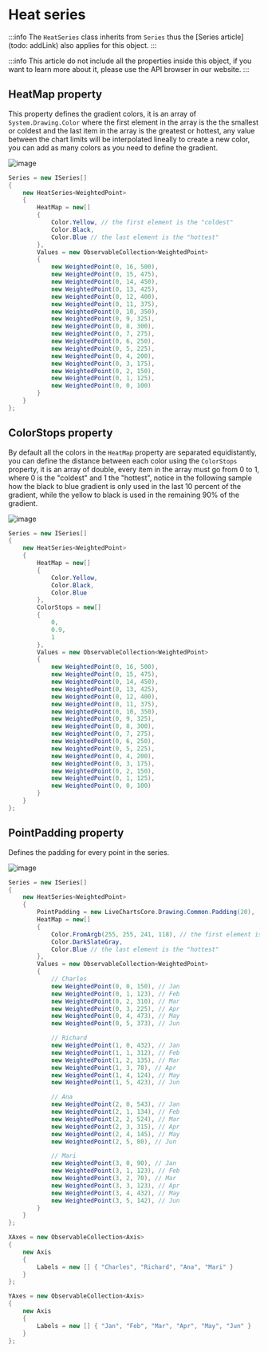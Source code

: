 # Heat series

:::info
The `HeatSeries` class inherits from `Series` thus the [Series article](todo: addLink) also applies for this object.
:::

:::info
This article do not include all the properties inside this object, if you want to learn more about it, please use the 
API browser in our website.
:::

## HeatMap property

This property defines the gradient colors, it is an array of `System.Drawing.Color` where the first element in the array
is the the smallest or coldest and the last item in the array  is the greatest or hottest, any value between the chart limits 
will be interpolated lineally to create a new color, you can add as many colors as you need to define the gradient.

![image](https://raw.githubusercontent.com/beto-rodriguez/LiveCharts2/master/docs/_assets/heathm.png)

``` c#
Series = new ISeries[]
{
    new HeatSeries<WeightedPoint>
    {
        HeatMap = new[]
        {
            Color.Yellow, // the first element is the "coldest"
            Color.Black,
            Color.Blue // the last element is the "hottest"
        },
        Values = new ObservableCollection<WeightedPoint>
        {
            new WeightedPoint(0, 16, 500),
            new WeightedPoint(0, 15, 475),
            new WeightedPoint(0, 14, 450),
            new WeightedPoint(0, 13, 425),
            new WeightedPoint(0, 12, 400),
            new WeightedPoint(0, 11, 375),
            new WeightedPoint(0, 10, 350),
            new WeightedPoint(0, 9, 325),
            new WeightedPoint(0, 8, 300),
            new WeightedPoint(0, 7, 275),
            new WeightedPoint(0, 6, 250),
            new WeightedPoint(0, 5, 225),
            new WeightedPoint(0, 4, 200),
            new WeightedPoint(0, 3, 175),
            new WeightedPoint(0, 2, 150),
            new WeightedPoint(0, 1, 125),
            new WeightedPoint(0, 0, 100)
        }
    }
};
```

## ColorStops property

By default all the colors in the `HeatMap` property are separated equidistantly, you can define the distance 
between each color using the `ColorStops` property, it is an array of double, every item in the array must
go from 0 to 1, where 0 is the "coldest" and 1 the "hottest", notice in the following sample how the 
black to blue gradient is only used in the last 10 percent of the gradient, while the yellow to black is
used in the remaining 90% of the gradient.

![image](https://raw.githubusercontent.com/beto-rodriguez/LiveCharts2/master/docs/_assets/heatcs.png)

``` c#
Series = new ISeries[]
{
    new HeatSeries<WeightedPoint>
    {
        HeatMap = new[]
        {
            Color.Yellow,
            Color.Black,
            Color.Blue
        },
        ColorStops = new[]
        {
            0,
            0.9,
            1
        },
        Values = new ObservableCollection<WeightedPoint>
        {
            new WeightedPoint(0, 16, 500),
            new WeightedPoint(0, 15, 475),
            new WeightedPoint(0, 14, 450),
            new WeightedPoint(0, 13, 425),
            new WeightedPoint(0, 12, 400),
            new WeightedPoint(0, 11, 375),
            new WeightedPoint(0, 10, 350),
            new WeightedPoint(0, 9, 325),
            new WeightedPoint(0, 8, 300),
            new WeightedPoint(0, 7, 275),
            new WeightedPoint(0, 6, 250),
            new WeightedPoint(0, 5, 225),
            new WeightedPoint(0, 4, 200),
            new WeightedPoint(0, 3, 175),
            new WeightedPoint(0, 2, 150),
            new WeightedPoint(0, 1, 125),
            new WeightedPoint(0, 0, 100)
        }
    }
};
```

## PointPadding property

Defines the padding for every point in the series.

![image](https://raw.githubusercontent.com/beto-rodriguez/LiveCharts2/master/docs/_assets/heatp.png)

``` c#
Series = new ISeries[]
{
    new HeatSeries<WeightedPoint>
    {
        PointPadding = new LiveChartsCore.Drawing.Common.Padding(20),
        HeatMap = new[]
        {
            Color.FromArgb(255, 255, 241, 118), // the first element is the "coldest"
            Color.DarkSlateGray,
            Color.Blue // the last element is the "hottest"
        },
        Values = new ObservableCollection<WeightedPoint>
        {
            // Charles
            new WeightedPoint(0, 0, 150), // Jan
            new WeightedPoint(0, 1, 123), // Feb
            new WeightedPoint(0, 2, 310), // Mar
            new WeightedPoint(0, 3, 225), // Apr
            new WeightedPoint(0, 4, 473), // May
            new WeightedPoint(0, 5, 373), // Jun

            // Richard
            new WeightedPoint(1, 0, 432), // Jan
            new WeightedPoint(1, 1, 312), // Feb
            new WeightedPoint(1, 2, 135), // Mar
            new WeightedPoint(1, 3, 78), // Apr
            new WeightedPoint(1, 4, 124), // May
            new WeightedPoint(1, 5, 423), // Jun

            // Ana
            new WeightedPoint(2, 0, 543), // Jan
            new WeightedPoint(2, 1, 134), // Feb
            new WeightedPoint(2, 2, 524), // Mar
            new WeightedPoint(2, 3, 315), // Apr
            new WeightedPoint(2, 4, 145), // May
            new WeightedPoint(2, 5, 80), // Jun

            // Mari
            new WeightedPoint(3, 0, 90), // Jan
            new WeightedPoint(3, 1, 123), // Feb
            new WeightedPoint(3, 2, 70), // Mar
            new WeightedPoint(3, 3, 123), // Apr
            new WeightedPoint(3, 4, 432), // May
            new WeightedPoint(3, 5, 142), // Jun
        }
    }
};

XAxes = new ObservableCollection<Axis>
{
    new Axis
    {
        Labels = new [] { "Charles", "Richard", "Ana", "Mari" }
    }
};

YAxes = new ObservableCollection<Axis>
{
    new Axis
    {
        Labels = new [] { "Jan", "Feb", "Mar", "Apr", "May", "Jun" }
    }
};
```
